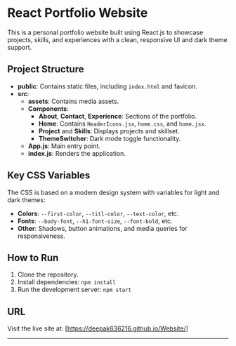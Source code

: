 

# React Portfolio Website

This is a personal portfolio website built using React.js to showcase projects, skills, and experiences with a clean, responsive UI and dark theme support.

## Project Structure

- **public**: Contains static files, including `index.html` and favicon.
- **src**:
  - **assets**: Contains media assets.
  - **Components**:
    - **About**, **Contact**, **Experience**: Sections of the portfolio.
    - **Home**: Contains `HeaderIcons.jsx`, `home.css`, and `home.jsx`.
    - **Project** and **Skills**: Displays projects and skillset.
    - **ThemeSwitcher**: Dark mode toggle functionality.
  - **App.js**: Main entry point.
  - **index.js**: Renders the application.

## Key CSS Variables

The CSS is based on a modern design system with variables for light and dark themes:
- **Colors**: `--first-color`, `--titl-color`, `--text-color`, etc.
- **Fonts**: `--body-font`, `--h1-font-size`, `--font-bold`, etc.
- **Other**: Shadows, button animations, and media queries for responsiveness.

## How to Run

1. Clone the repository.
2. Install dependencies: `npm install`
3. Run the development server: `npm start`

## URL

Visit the live site at: [https://deepak636216.github.io/Website/]

---

